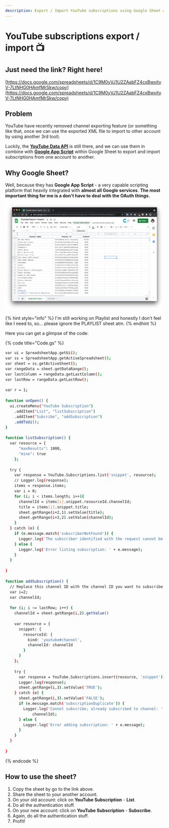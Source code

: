 ```yaml
---
description: Export / Import YouTube subscriptions using Google Sheet and YouTube API
---
```


# YouTube subscriptions export / import 📺

## Just need the link? Right here!

[https://docs.google.com/spreadsheets/d/1C9M0yVJ1U2ZAabFZ4cxBwxityV-7LtNHG0HAmfMrSkw/copy](https://docs.google.com/spreadsheets/d/1C9M0yVJ1U2ZAabFZ4cxBwxityV-7LtNHG0HAmfMrSkw/copy)

## Problem

YouTube have recently removed channel exporting feature \(or something like that, once we can use the exported XML file to import to other account by using another 3rd tool\).

Luckily, the [**YouTube Data API**](https://developers.google.com/youtube/v3/docs/subscriptions) is still there, and we can use them in combine with [**Google App Script**](https://developers.google.com/apps-script/advanced/youtube) within Google Sheet to export and import subscriptions from one account to another.

## Why Google Sheet?

Well, because they has **Google App Script** - a very capable scripting platform that heavily integrated with **almost all Google services**. **The most important thing for me is a don't have to deal with the OAuth things.**

![Export / Importing Youtube subscription with Google Sheet](.gitbook/assets/image.png)

{% hint style="info" %}
 I'm still working on Playlist and honestly I don't feel like I need to, so... please ignore the PLAYLIST sheet atm.
{% endhint %}

Here you can get a glimpse of the code:

{% code title="Code.gs" %}
```bash
var ui = SpreadsheetApp.getUi();
var ss = SpreadsheetApp.getActiveSpreadsheet();
var sheet = ss.getActiveSheet();
var rangeData = sheet.getDataRange();
var lastColumn = rangeData.getLastColumn();
var lastRow = rangeData.getLastRow();

var r = 1;

function onOpen() {
  ui.createMenu("YouTube Subscription")
    .addItem("List", "listSubscription")
    .addItem("Subcribe", "addSubscription")
    .addToUi();
}

function listSubscription() {
  var resource = {
      "maxResults": 1000,
      "mine": true
    };

  try {
    var response = YouTube.Subscriptions.list('snippet', resource);
    // Logger.log(response);
    items = response.items;
    var i = 0;
    for (i; i < items.length; i++){
      channelId = items[i].snippet.resourceId.channelId;
      title = items[i].snippet.title;
      sheet.getRange(i+2,1).setValue(title);
      sheet.getRange(i+2,2).setValue(channelId);
    }
  } catch (e) {
    if (e.message.match('subscriberNotFound')) {
      Logger.log('The subscriber identified with the request cannot be found!');
    } else {
      Logger.log('Error listing subscription: ' + e.message);
    }
  }

}

function addSubscription() {
  // Replace this channel ID with the channel ID you want to subscribe to
  var i=2;
  var channelId;
  
  for (i; i <= lastRow; i++) {
    channelId = sheet.getRange(i,2).getValue()

    var resource = {
      snippet: {
        resourceId: {
          kind: 'youtube#channel',
          channelId: channelId
        }
      }
    };

    try {
      var response = YouTube.Subscriptions.insert(resource, 'snippet');
      Logger.log(response);
      sheet.getRange(i,3).setValue('TRUE');
    } catch (e) {
      sheet.getRange(i,3).setValue('FALSE');
      if (e.message.match('subscriptionDuplicate')) {
        Logger.log('Cannot subscribe; already subscribed to channel: ' +
            channelId);
      } else {
        Logger.log('Error adding subscription: ' + e.message);
      }
    }
  }

}

```
{% endcode %}

## How to use the sheet?

1. Copy the sheet by go to the link above.
2. Share the sheet to your another account.
3. On your old account: click on **YouTube Subscription** - **List**.
4. Do all the authentication stuff.
5. On your new account: click on **YouTube Subscription** - **Subscribe**.
6. Again, do all the authentication stuff.
7. Profit!

